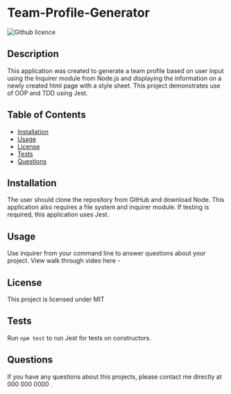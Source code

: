 # Team-Profile-Generator

![Github licence](http://img.shields.io/badge/license-MIT-blue.svg)

## Description 
This application was created to generate a team profile based on user input using the Inquirer module from Node.js 
and displaying the information on a newly created html page with a style sheet. This project demonstrates use of OOP and TDD using Jest. 

## Table of Contents
* [Installation](#installation)
* [Usage](#usage)
* [License](#license)
* [Tests](#tests)
* [Questions](#questions)

## Installation 
The user should clone the repository from GitHub and download Node. This application also requires a file system and inquirer module. If testing is required, this application uses Jest. 

## Usage 
Use inquirer from your command line to answer questions about your project.
View walk through video here - 

## License 
This project is licensed under MIT

## Tests
Run `npm test` to run Jest for tests on constructors. 

## Questions
If you have any questions about this projects, please contact me directly at 000 000 0000 .

